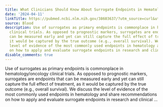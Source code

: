 ```yaml
---
title: What Clinicians Should Know About Surrogate Endpoints in Hematologic Malignancies
date: '2024-04-11'
linkTitle: https://pubmed.ncbi.nlm.nih.gov/38603637/?utm_source=curl&utm_medium=rss&utm_campaign=journals&utm_content=7603509&fc=None&ff=20240412180728&v=2.18.0.post9+e462414
source: Blood
description: Use of surrogates as primary endpoints is commonplace in hematology/oncology
  clinical trials. As opposed to prognostic markers, surrogates are endpoints that
  can be measured early and yet can still capture the full effect of treatment, as
  it would be captured by the true outcome (e.g., overall survival). We discuss the
  level of evidence of the most commonly used endpoints in hematology and share recommendations
  on how to apply and evaluate surrogate endpoints in research and clinical ...
disable_comments: true
---
```

Use of surrogates as primary endpoints is commonplace in hematology/oncology clinical trials. As opposed to prognostic markers, surrogates are endpoints that can be measured early and yet can still capture the full effect of treatment, as it would be captured by the true outcome (e.g., overall survival). We discuss the level of evidence of the most commonly used endpoints in hematology and share recommendations on how to apply and evaluate surrogate endpoints in research and clinical ...